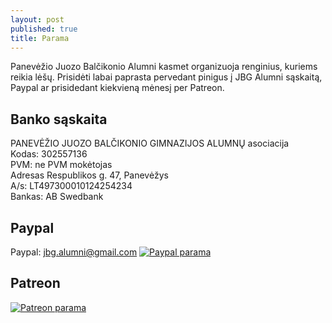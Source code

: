 ```yaml
---
layout: post
published: true
title: Parama
---
```

Panevėžio Juozo Balčikonio Alumni kasmet organizuoja renginius, kuriems reikia lėšų. Prisidėti labai paprasta pervedant pinigus į JBG Alumni sąskaitą, Paypal ar prisidedant kiekvieną mėnesį per Patreon. 

## Banko sąskaita
PANEVĖŽIO JUOZO BALČIKONIO GIMNAZIJOS ALUMNŲ asociacija  
Kodas: 302557136  
PVM: ne PVM mokėtojas  
Adresas	Respublikos g. 47, Panevėžys  
A/s: LT497300010124254234  
Bankas: AB Swedbank  

## Paypal
Paypal: jbg.alumni@gmail.com
[![Paypal parama]({{site.baseurl}}/img/paypal-donate-button.png)](https://www.paypal.com/cgi-bin/webscr?cmd=_donations&business=jbg.alumni@gmail.com&item_name=JBG+Alumni¤cy_code=EUR&bn=PP%2dDonationsBF)

## Patreon
[![Patreon parama]({{site.baseurl}}/img/patreon.png)](https://www.patreon.com/jbgalumni)

